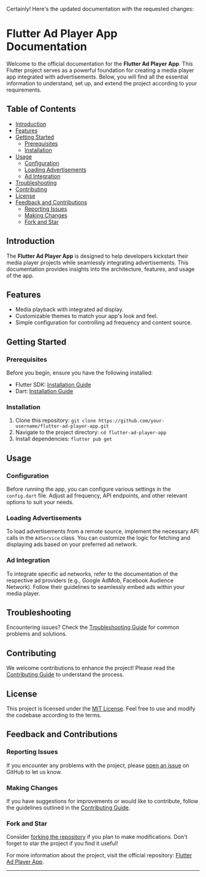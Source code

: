 Certainly! Here's the updated documentation with the requested changes:

# Flutter Ad Player App Documentation

Welcome to the official documentation for the **Flutter Ad Player App**. This Flutter project serves as a powerful foundation for creating a media player app integrated with advertisements. Below, you will find all the essential information to understand, set up, and extend the project according to your requirements.

## Table of Contents

- [Introduction](#introduction)
- [Features](#features)
- [Getting Started](#getting-started)
  - [Prerequisites](#prerequisites)
  - [Installation](#installation)
- [Usage](#usage)
  - [Configuration](#configuration)
  - [Loading Advertisements](#loading-advertisements)
  - [Ad Integration](#ad-integration)
- [Troubleshooting](#troubleshooting)
- [Contributing](#contributing)
- [License](#license)
- [Feedback and Contributions](#feedback-and-contributions)
  - [Reporting Issues](#reporting-issues)
  - [Making Changes](#making-changes)
  - [Fork and Star](#fork-and-star)

## Introduction

The **Flutter Ad Player App** is designed to help developers kickstart their media player projects while seamlessly integrating advertisements. This documentation provides insights into the architecture, features, and usage of the app.

## Features

- Media playback with integrated ad display.
- Customizable themes to match your app's look and feel.
- Simple configuration for controlling ad frequency and content source.

## Getting Started

### Prerequisites

Before you begin, ensure you have the following installed:

- Flutter SDK: [Installation Guide](https://flutter.dev/docs/get-started/install)
- Dart: [Installation Guide](https://dart.dev/get-dart)

### Installation

1. Clone this repository: `git clone https://github.com/your-username/flutter-ad-player-app.git`
2. Navigate to the project directory: `cd flutter-ad-player-app`
3. Install dependencies: `flutter pub get`

## Usage

### Configuration

Before running the app, you can configure various settings in the `config.dart` file. Adjust ad frequency, API endpoints, and other relevant options to suit your needs.

### Loading Advertisements

To load advertisements from a remote source, implement the necessary API calls in the `AdService` class. You can customize the logic for fetching and displaying ads based on your preferred ad network.

### Ad Integration

To integrate specific ad networks, refer to the documentation of the respective ad providers (e.g., Google AdMob, Facebook Audience Network). Follow their guidelines to seamlessly embed ads within your media player.

## Troubleshooting

Encountering issues? Check the [Troubleshooting Guide](troubleshooting.md) for common problems and solutions.

## Contributing

We welcome contributions to enhance the project! Please read the [Contributing Guide](contributing.md) to understand the process.

## License

This project is licensed under the [MIT License](LICENSE). Feel free to use and modify the codebase according to the terms.

## Feedback and Contributions

### Reporting Issues

If you encounter any problems with the project, please [open an issue](https://github.com/your-username/flutter-ad-player-app/issues) on GitHub to let us know.

### Making Changes

If you have suggestions for improvements or would like to contribute, follow the guidelines outlined in the [Contributing Guide](contributing.md).

### Fork and Star

Consider [forking the repository](https://github.com/your-username/flutter-ad-player-app/fork) if you plan to make modifications. Don't forget to star the project if you find it useful!

For more information about the project, visit the official repository: [Flutter Ad Player App](https://github.com/your-username/flutter-ad-player-app).

---